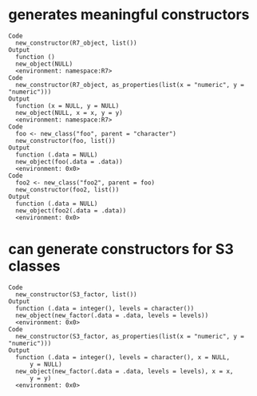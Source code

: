 # generates meaningful constructors

    Code
      new_constructor(R7_object, list())
    Output
      function () 
      new_object(NULL)
      <environment: namespace:R7>
    Code
      new_constructor(R7_object, as_properties(list(x = "numeric", y = "numeric")))
    Output
      function (x = NULL, y = NULL) 
      new_object(NULL, x = x, y = y)
      <environment: namespace:R7>
    Code
      foo <- new_class("foo", parent = "character")
      new_constructor(foo, list())
    Output
      function (.data = NULL) 
      new_object(foo(.data = .data))
      <environment: 0x0>
    Code
      foo2 <- new_class("foo2", parent = foo)
      new_constructor(foo2, list())
    Output
      function (.data = NULL) 
      new_object(foo2(.data = .data))
      <environment: 0x0>

# can generate constructors for S3 classes

    Code
      new_constructor(S3_factor, list())
    Output
      function (.data = integer(), levels = character()) 
      new_object(new_factor(.data = .data, levels = levels))
      <environment: 0x0>
    Code
      new_constructor(S3_factor, as_properties(list(x = "numeric", y = "numeric")))
    Output
      function (.data = integer(), levels = character(), x = NULL, 
          y = NULL) 
      new_object(new_factor(.data = .data, levels = levels), x = x, 
          y = y)
      <environment: 0x0>

